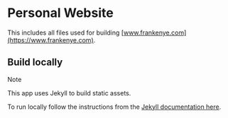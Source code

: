 # Personal Website
This includes all files used for building [www.frankenye.com](https://www.frankenye.com).

## Build locally
> [!NOTE]
> This app uses Jekyll to build static assets.

To run locally follow the instructions from the [Jekyll documentation here](https://jekyllrb.com/docs/#instructions).
